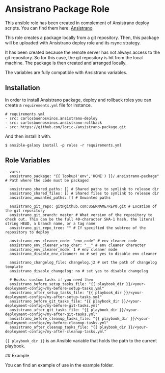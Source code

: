 # Ansistrano Package Role

This ansible role has been created in complement of Ansistrano deploy scripts.
You can find them here: [Ansistrano](https://github.com/ansistrano)

This role creates a package locally from a git repository. Then, this package will be uploaded with Ansistrano deploy role and its rsync strategy.

It has been created because the remote server has not always access to the git repository. So for this case, the git repository is hit from the local machine. The package is then created and arranged locally.

The variables are fully compatible with Ansistrano variables.

## Installation

In order to install Ansistrano package, deploy and rollback roles you can create a `requirements.yml` file for instance.

    # requirements.yml
    - src: carlosbuenosvinos.ansistrano-deploy
    - src: carlosbuenosvinos.ansistrano-rollback
    - src: https://github.com/loric-/ansistrano-package.git

And then install it with.

    $ ansible-galaxy install -p roles -r requirements.yml

## Role Variables

    - vars:
      ansistrano_package: "{{ lookup('env','HOME') }}/.ansistrano-package" # Path where the code must be packaged
      
      ansistrano_shared_paths: [] # Shared paths to symlink to release dir
      ansistrano_shared_files: [] # Shared files to symlink to release dir
      ansistrano_unwanted_paths: [] # Unwanted paths
      
      ansistrano_git_repo: git@github.com:USERNAME/REPO.git # Location of the git repository
      ansistrano_git_branch: master # What version of the repository to check out. This can be the full 40-character SHA-1 hash, the literal string HEAD, a branch name, or a tag name
      ansistrano_git_repo_tree: "" # If specified the subtree of the repository to deploy

      ansistrano_env_cleaner_code: "env_code" # env cleaner code
      ansistrano_env_cleaner_wrap_char: "__" # env cleaner character
      ansistrano_env_cleaner_mode: 1 # env cleaner mode
      ansistrano_disable_env_cleaner: no # set yes to disable env cleaner

      ansistrano_changelog_file: changelog.j2 # set the path of changelog template
      ansistrano_disable_changelog: no # set yes to disable changelog

      # Hooks: custom tasks if you need them
      ansistrano_before_setup_tasks_file: "{{ playbook_dir }}/<your-deployment-config>/my-before-setup-tasks.yml"
      ansistrano_after_setup_tasks_file: "{{ playbook_dir }}/<your-deployment-config>/my-after-setup-tasks.yml"
      ansistrano_before_git_tasks_file: "{{ playbook_dir }}/<your-deployment-config>/my-before-git-tasks.yml"
      ansistrano_after_git_tasks_file: "{{ playbook_dir }}/<your-deployment-config>/my-after-git-tasks.yml"
      ansistrano_before_cleanup_tasks_file: "{{ playbook_dir }}/<your-deployment-config>/my-before-cleanup-tasks.yml"
      ansistrano_after_cleanup_tasks_file: "{{ playbook_dir }}/<your-deployment-config>/my-after-cleanup-tasks.yml"    

`{{ playbook_dir }}` is an Ansible variable that holds the path to the current playbook.

## Example

You can find an example of use in the example folder.
